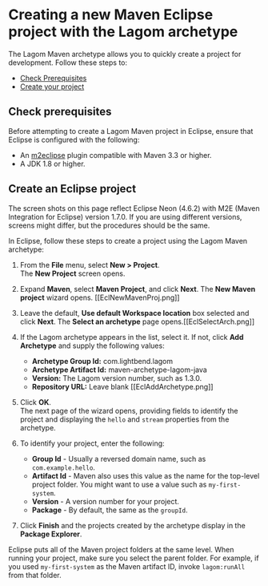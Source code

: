 # Creating a new Maven Eclipse project with the Lagom archetype

The Lagom Maven archetype allows you to quickly create a project for development. Follow these steps to:

* [Check Prerequisites](#Check-prerequisites)
* [Create your project](#Create-an-Eclipse-project)

## Check prerequisites

Before attempting to create a Lagom Maven project in Eclipse, ensure that Eclipse is configured with the following:

* An [m2eclipse](http://www.eclipse.org/m2e/documentation/m2e-documentation.html) plugin compatible with Maven 3.3 or higher.
* A JDK 1.8 or higher.

## Create an Eclipse project

The screen shots on this page reflect Eclipse Neon (4.6.2) with M2E (Maven Integration for Eclipse) version 1.7.0. If you are using different versions, screens might differ, but the procedures should be the same.

In Eclipse, follow these steps to create a project using the Lagom Maven archetype:

1. From the **File** menu, select **New > Project**.  
    The **New Project** screen opens. 
1. Expand **Maven**, select **Maven Project**, and click **Next**. 
    The **New Maven project** wizard opens. [[EclNewMavenProj.png]]
1. Leave the default, **Use default Workspace location** box selected and click **Next**. 
    The **Select an archetype** page opens.[[EclSelectArch.png]]
1. If the Lagom archetype appears in the list, select it. If not, click **Add Archetype** and supply the following values:
    * **Archetype Group Id:** com.lightbend.lagom
    * **Archetype Artifact Id:** maven-archetype-lagom-java
    * **Version:** The Lagom version number, such as 1.3.0.
    * **Repository URL:** Leave blank
    [[EclAddArchetype.png]]
    
1. Click **OK**.    
    The next page of the wizard opens, providing fields to identify the project and displaying the `hello` and `stream` properties from the archetype.
    
1. To identify your project, enter the following:
    * **Group Id**  - Usually a reversed domain name, such as `com.example.hello`.
    * **Artifact Id** - Maven also uses this value as the name for the top-level project folder. You might want to use a value such as `my-first-system`. 
    * **Version** - A version number for your project.
    * **Package** - By default, the same as the `groupId`. 
    
1. Click **Finish** and the projects created by the archetype display in the **Package Explorer**. 

Eclipse puts all of the Maven project folders at the same level. When running your project, make sure you select the parent folder. For example, if you used `my-first-system` as the Maven artifact ID, invoke `lagom:runAll` from that folder. 
    
  